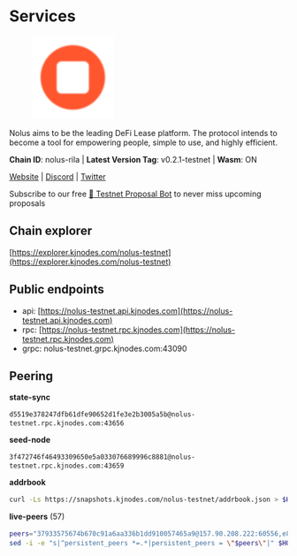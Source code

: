 # Services

<figure><img src="https://raw.githubusercontent.com/kj89/cosmos-images/main/logos/nolus.png" width="150" alt=""><figcaption></figcaption></figure>

Nolus aims to be the leading DeFi Lease platform. The protocol  intends to become a tool for empowering people, simple to use, and highly efficient.

**Chain ID**: nolus-rila | **Latest Version Tag**: v0.2.1-testnet | **Wasm**: ON

[Website](https://www.nolus.io) | [Discord](https://discord.gg/nolus-protocol) | [Twitter](https://twitter.com/NolusProtocol)



Subscribe to our free [🤖 Testnet Proposal Bot](https://t.me/kjnodes_testnet_proposal_bot) to never miss upcoming proposals


## Chain explorer
[https://explorer.kjnodes.com/nolus-testnet](https://explorer.kjnodes.com/nolus-testnet)

## Public endpoints

* api: [https://nolus-testnet.api.kjnodes.com](https://nolus-testnet.api.kjnodes.com)
* rpc: [https://nolus-testnet.rpc.kjnodes.com](https://nolus-testnet.rpc.kjnodes.com)
* grpc: nolus-testnet.grpc.kjnodes.com:43090

## Peering

**state-sync**

```text
d5519e378247dfb61dfe90652d1fe3e2b3005a5b@nolus-testnet.rpc.kjnodes.com:43656
```

**seed-node**

```text
3f472746f46493309650e5a033076689996c8881@nolus-testnet.rpc.kjnodes.com:43659
```

**addrbook**
```bash
curl -Ls https://snapshots.kjnodes.com/nolus-testnet/addrbook.json > $HOME/.nolus/config/addrbook.json
```

**live-peers** (57)
```bash
peers="37933575674b670c91a6aa336b1dd910057465a9@157.90.208.222:60556,e84c51a539d705787644e235faab6bccd4b73bdd@5.61.33.18:26656,56f14005119e17ffb4ef3091886e6f7efd375bfd@34.241.107.0:26656,d5519e378247dfb61dfe90652d1fe3e2b3005a5b@65.109.68.190:43656,5c2a752c9b1952dbed075c56c600c3a79b58c395@195.3.220.135:27016,d71f6a702561b08023810464a96668045dbabd9e@95.214.55.25:26656,fcb82df30d2056c3af024fb389e173d683fe8229@65.108.105.48:19756,0760923eff6e1e890a55e3c3d6b1330d60c2f870@185.246.86.152:26656,8b0b427b4567a7a66f05fab1146ee97b52ad7958@93.189.30.119:26656,8d85b69ea7175ce0cf6ec7badae239339d6525db@81.0.218.59:26656,4b10d01268e5e70f7df51aeb27d15e0bfdda54b7@65.108.227.112:11656,d8088d91bdbf2ccdf59f0b3ee1c1b07e8cb60798@195.201.237.185:11656,33f4b7f56b6708526f0638162f020394de0ce5e9@65.21.229.33:28656,7d612038eff1694a5b70d954c94a2dc84700f910@91.230.110.94:26656,e6e48680fa62c03bed242c52eb21d3cbe44a6752@46.8.210.144:26856,fa0a2fe57c2ab28aee6cc0be4eddbc68d6587a75@95.217.165.189:26656,e3a3f95c1b78964123c1070cde177459aaf47da5@184.174.38.161:26656,7f0df6c186a5d2215683a299b0445f172a94197b@184.174.34.72:26656,e4b7228ccadf3180e6e323aa4c0c97946ac054dc@65.109.112.20:11134,3413989cce29fa5913eb149cbdee4ea5ee02b579@194.34.232.124:55656,5117ee38ce80f4b08f8d3850d7921ae6e4d9b37e@89.117.56.180:26656,46e87e63ebfb628613a7c33ff69946ebd45fa510@176.99.142.180:36656,08b5a884e8bd33e1b11c6ce41daa8a032895709b@217.76.53.145:26656,ac86c1678e20a87bf2f036741932910869726337@135.181.222.185:15656,fbdfb3b8ede1b47c29948fa5a30b31119dad4a0a@185.190.140.240:26656,2e146ac9281e3797cbe1ad053e5ce6046b972c15@65.109.140.29:37656,1e839449cac1898e98901a7d2c216c1a608c4e20@65.21.203.204:18656,dba152eadb37e427969c2bd8b6a31e930879f571@152.70.188.61:26656,6d5921160c688c2e4e3b510fcfa48496e74cf2c6@80.92.204.247:37656,50d786a2d242839fe2bdb69bee694d7ffa455824@5.161.60.42:18656,b04b320e306ccd38b3da4d5ebc8099ceff452c65@178.63.8.245:61456,538e2a3d6e96cd7bc0635eaa3f8f3695f26503a7@65.108.104.167:21656,e0aac09f3de68abf583b0e3994228ee8bd19d1eb@168.119.124.130:45659,cd67fc6e6c306dbb863f381c926135d6b97fe685@65.109.85.155:41656,441ee01f2bb396bf4116f197e4d9eefbd88f5e10@65.109.122.105:60756,5b7092ce1624e8a23a5d90897c4c5231fb7b1238@185.245.183.172:16656,a12f0c225332ab006fbc46d58706669bf44f52e0@14.160.120.50:26656,ca83b6457bfce88d892646b6afb51165ec3e94d4@135.181.183.93:22656,c86c29f1118891b1543c14f5833e6f26e9231a10@213.246.39.53:36656,fd13b67b442e1798c4fc3ecc8a81513de149552e@213.239.215.77:34656,ad18ca2114435eda4e5b0d098fa8d6e3af2ad29d@35.238.107.65:26656,5d323e4127ebf0c3139f3081765606e32052fa3e@65.109.92.148:26656,73176af073e4f89609db7aa4ec3561ce1b98d308@85.10.193.246:32656,654e76e7d4b27fdb3a931fe2d44c51184d8a5731@5.161.78.48:26656,6c7df995fc208bf1e46b247eea141923868d9452@185.144.99.9:26656,1293799d195fa527c599ab7ac2ab79bdb6cd347e@155.133.27.248:26656,ed1700e376b3375d092403c187d2e2796938c980@207.180.224.128:26656,4c70dbb030c7b38e8f16999787074ed5ae33ba0a@94.250.202.17:26656,2c0ff6e5f30189559ad336a1eb17ae48fcacc8ee@95.216.14.58:61456,b4553ec94efe9cb11c684661042eedc2adf6ead3@23.88.74.54:42656,1c50df97e155afa50189f48daf41be046c7fe682@85.10.202.135:32656,38e75806248cd215e1e71d94e3db8c08bcf87702@95.214.55.138:27656,84a5abdf6ce6f573ac1e3086ca693da6ec17c244@84.46.246.79:26656,6b14535ff005667f324f8439a55a21ee2f170d12@95.217.211.81:26656,8d86e527459e95ae31f2f02f0013d2f4c6bfdb91@65.109.81.119:37656,472e6f38168746ef24f87467323e9ca02883ad24@66.206.2.162:30656,3b4439e68ac2031801d48c9ed846be347090274b@161.35.204.243:26656"
sed -i -e "s|^persistent_peers *=.*|persistent_peers = \"$peers\"|" $HOME/.nolus/config/config.toml
```
